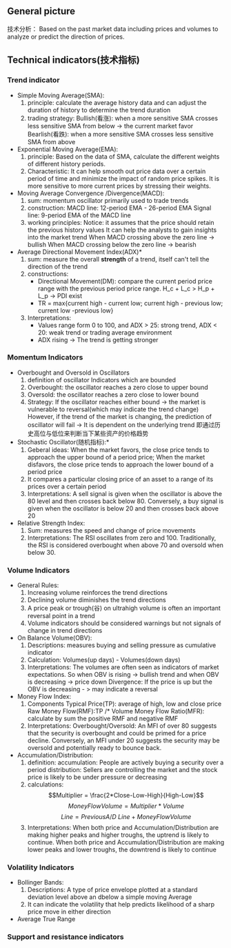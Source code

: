 ## General picture
技术分析：
Based on the past market data including prices and volumes to analyze or predict the direction of prices.

## Technical indicators(技术指标)
### Trend indicator
   - Simple  Moving Average(SMA):
     1. principle:
        calculate the average history data and can adjust the duration of history to determine the trend duration
     2. trading strategy:
        Bullish(看涨): when a more sensitive SMA crosses less sensitive SMA from below -> the current market favor
        Bearlish(看跌): when a more sensitive SMA crosses less sensitive SMA from above
   - Exponential Moving Average(EMA):
     1. principle:
        Based on the data of SMA, calculate the different weights of different history periods. 
     2. Characteristic:
        It can help smooth out price data over a certain period of time and minimize the impact of random price spikes.
        It is more sensitive to more current prices by stressing their weights.
   - Moving Average Convergence /Divergence(MACD):
     1. sum: momentum oscillator primarily used to trade trends
     2. construction:
        MACD line: 12-period EMA - 26-period EMA
        Signal line: 9-period EMA of the MACD line
     3. working principles:
        Notice: it assumes that the price should retain the previous history values
        It can help the analysts to gain insights into the market trend
        When MACD crossing above the zero line -> bullish
        When MACD crossing below the zero line -> bearish 
   - Average Directional Movement Index(ADX)*
     1. sum: measure the overall **strength** of a trend, itself can't tell the direction of the trend
     2. constructions:
        - Directional Movement(DM): compare the current period price range with the previous period price range.
          H_c + L_c > H_p + L_p -> PDI exist
        - TR = max{current high - current low; current high - previous low; current low -previous low}
     3. Interpretations:
        - Values range form 0 to 100, and ADX > 25: strong trend, ADX < 20: weak trend or trading average environment
        - ADX rising -> The trend is getting stronger
     
### Momentum Indicators
- Overbought and Oversold in Oscillators
  1. definition of oscillator
     Indicators which are bounded
  2. Overbought: the oscillator reaches a zero close to upper bound
  3. Oversold: the oscillator reaches a zero close to lower bound
  4. Strategy:
     If the oscillator reaches either bound -> the market is vulnerable to reversal(which may indicate the trend change)
     However, if the trend of the market is changing, the prediction of oscillator will fail -> It is dependent on the underlying trend
     即通过历史高位与低位来判断当下某些资产的价格趋势
- Stochastic Oscillator(随机指标):*
  1. Geberal ideas: When the market favors, the close price tends to approach the upper bound of a period price; When the market disfavors, the close price tends to approach the lower bound of a period price
  2. It compares a particular closing price of an asset to a range of its prices over a certain period
  3. Interpretations:
     A sell signal is given when the oscillator is above the 80 level and then crosses back below 80. Conversely, a buy signal is given when the oscillator is below 20 and then crosses back above 20
- Relative Strength Index:
  1. Sum: measures the speed and change of price movements
  2. Interpretations:
     The RSI oscillates from zero and 100. Traditionally, the RSI is considered overbought when above 70 and oversold when below 30.
### Volume Indicators
- General Rules:
  1. Increasing volume reinforces the trend directions
  2. Declining volume diminishes the trend directions
  3. A price peak or trough(谷) on ultrahigh volume is often an important reversal point in a trend
  4. Volume indicators should be considered warnings but not signals of change in trend directions
- On Balance Volume(OBV):
  1. Descriptions:
     measures buying and selling pressure as cumulative indicator
  2. Calculation:
     Volumes(up days) - Volumes(down days)
  3. Interpretations:
     The volumes are often seen as indicators of market expectations. So when OBV is rising -> bullish trend and when OBV is decreasing -> price down
     Divergence: If the price is up but the OBV is decreasing - > may indicate a reversal 
- Money Flow Index:
  1. Components
     Typical Price(TP): average of high, low and close price
     Raw Money Flow(RMF):TP /* Volume
     Money Flow Ratio(MFR): calculate by sum the positive RMF and negative RMF
  2. Interpretations:
   Overbought/Oversold: An MFI of over 80 suggests that the security is overbought and could be primed for a price decline. Conversely, an MFI under 20 suggests the security may be oversold and potentially ready to bounce back.
- Accumulation/Distribution:
  1. definition:
     accumulation: People are actively buying a security over a period
     distribution: Sellers are controlling the market and the stock price is likely to be under pressure or decreasing
  2. calculations:
     $$Multiplier = \frac{2*Close-Low-High}{High-Low}$$$$Money Flow Volume = Multiplier * Volume$$$$Line = Previous A/D \  Line + MoneyFlowVolume$$
  3. Interpretations: 
     When both price and Accumulation/Distribution are making higher peaks and higher troughs, the uptrend is likely to continue.
     When both price and Accumulation/Distribution are making lower peaks and lower troughs, the downtrend is likely to continue

### Volatility Indicators
- Bollinger Bands:
    1. Descriptions:
       A type of price envelope plotted at a standard deviation level above an dbelow a simple moving Average
	2. It can indicate the volatility that help predicts likelihood of a sharp price move in either direction
- Average True Range

### Support and resistance indicators



























  

